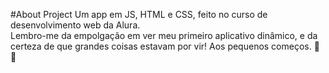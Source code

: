 #About Project
Um app em JS, HTML e CSS, feito no curso de desenvolvimento web da Alura. <br>
Lembro-me da empolgação em ver meu primeiro aplicativo dinâmico, e da certeza de que grandes coisas estavam por vir!
Aos pequenos começos. 🌱🥂
